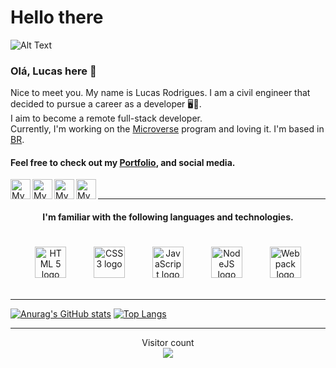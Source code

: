 # Hello there

![Alt Text](https://c.tenor.com/qA9u4ETE66MAAAAC/hello-there-kenobi.gif)

###  Olá, Lucas here 👋  
Nice to meet you. My name is Lucas Rodrigues. I am a civil engineer that decided to pursue a career as a developer 🖥️💯. <br>
I aim to become a remote full-stack developer. <br>
Currently, I'm working on the [Microverse](https://www.microverse.org/) program and loving it. I'm based in [BR](https://www.google.com/search?q=Brasil&sxsrf=APq-WBstlp-sj60Hh1JRdQsSvRlvLvwbUg%3A1649797602508&ei=4ulVYunTHtqG1sQPoJ6C2AQ&ved=0ahUKEwjpzLGAt4_3AhVag5UCHSCPAEsQ4dUDCA4&uact=5&oq=Brasil&gs_lcp=Cgdnd3Mtd2l6EAMyBAgjECcyCgguELEDEIMBEEMyCgguELEDEIMBEEMyCwguEIAEELEDEIMBMgsIABCABBCxAxCDATIICC4QsQMQgwEyCwguEIAEELEDEIMBMggIABCxAxCDATIECAAQAzILCAAQgAQQsQMQgwE6BwgAEEcQsAM6CggAEOQCELADGAE6DAguEMgDELADEEMYAjoECC4QJzoICC4QgAQQsQM6BwguENQCEEM6CwguELEDEIMBENQCSgQIQRgASgQIRhgBUKgJWI8UYOEXaAJwAXgAgAHlAYgB1geSAQUwLjQuMpgBAKABAcgBD8ABAdoBBggBEAEYCdoBBggCEAEYCA&sclient=gws-wiz). <br>

#### Feel free to check out my [Portfolio](https://lucas-crodrigues.github.io/), and social media.

<a href="https://github.com/lucas-crodrigues">
  <img width="32" align="left"
     alt="My GitHub profile"
     src="https://cdn.jsdelivr.net/npm/simple-icons@v3/icons/github.svg">
</a>

<a href="https://www.linkedin.com/in/lucascostarodrigues/">
  <img width="32" align="left"
     alt="My Linkedin profile"
     src="https://cdn.jsdelivr.net/npm/simple-icons@v3/icons/linkedin.svg">
</a>
<a href="https://twitter.com/lcrodrigues58">
  <img width="32" align="left"
     alt="My twitter profile"
     src="https://cdn.jsdelivr.net/npm/simple-icons@v3/icons/twitter.svg">
</a>
<a href="https://www.instagram.com/lukebutcooler/">
  <img width="32" align="left"
     alt="My instagram profile"
     src="https://cdn.jsdelivr.net/npm/simple-icons@3.13.0/icons/instagram.svg">
</a>
<br>
<hr>
<h4 align="center">I'm familiar with the following languages and technologies.</h4>

<div align="center">  
<img style="margin: 20px" src="https://upload.wikimedia.org/wikipedia/commons/6/61/HTML5_logo_and_wordmark.svg" alt="HTML 5 logo" height="50" />  
<img style="margin: 20px" src="https://upload.wikimedia.org/wikipedia/commons/d/d5/CSS3_logo_and_wordmark.svg" alt="CSS 3 logo" height="50" />  
<img style="margin: 20px" src="https://upload.wikimedia.org/wikipedia/commons/9/99/Unofficial_JavaScript_logo_2.svg" alt="JavaScript logo" height="50" />  
<img style="margin: 20px" src="https://upload.wikimedia.org/wikipedia/commons/d/d9/Node.js_logo.svg" alt="NodeJS logo" height="50" />  
<img style="margin: 20px" src="https://upload.wikimedia.org/wikipedia/commons/9/94/Webpack.svg" alt="Webpack logo" height="50" />    
</div>

<hr>

[![Anurag's GitHub stats](https://github-readme-stats.vercel.app/api?username=lucas-crodrigues&show_icons=true&theme=tokyonight)](https://github.com/anuraghazra/github-readme-stats) [![Top Langs](https://github-readme-stats.vercel.app/api/top-langs/?username=lucas-crodrigues&layout=compact&theme=tokyonight)](https://github.com/anuraghazra/github-readme-stats)

<hr>

<p align="center"> 
  Visitor count<br>
  <img src="https://profile-counter.glitch.me/lucas-crodrigues/count.svg" />
</p>
